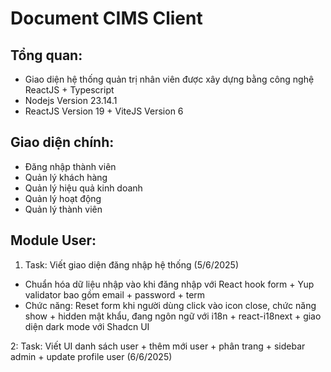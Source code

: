 # Document CIMS Client

## Tổng quan:

- Giao diện hệ thống quản trị nhân viên được xây dựng bằng công nghệ ReactJS + Typescript
- Nodejs Version 23.14.1
- ReactJS Version 19 + ViteJS Version 6

## Giao diện chính:

- Đăng nhập thành viên
- Quản lý khách hàng
- Quản lý hiệu quả kinh doanh
- Quản lý hoạt động
- Quản lý thành viên

## Module User:

1. Task: Viết giao diện đăng nhập hệ thống (5/6/2025)

- Chuẩn hóa dữ liệu nhập vào khi đăng nhập với React hook form + Yup validator bao gồm email + password + term
- Chức năng: Reset form khi người dùng click vào icon close, chức năng show + hidden mật khẩu, đang ngôn ngữ với i18n + react-i18next + giao diện dark mode với Shadcn UI

2: Task: Viết UI danh sách user + thêm mới user + phân trang + sidebar admin + update profile user (6/6/2025)
